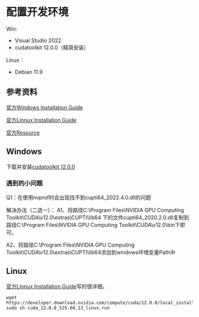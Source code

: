 # 配置开发环境

Win:
- Visual Studio 2022
- cudatoolkit 12.0.0（精简安装）

Linux：
- Debian 11.9

## 参考资料

[官方Windows Installation Guide](https://docs.nvidia.com/cuda/cuda-installation-guide-microsoft-windows/index.html)

[官方Linnux Installation Guide](https://docs.nvidia.com/cuda/cuda-installation-guide-linux/index.html)

[官方Resource](https://developer.nvidia.com/cuda-12-0-0-download-archive?target_os=Windows&target_arch=x86_64&target_version=10&target_type=exe_local)

## Windows

下载并安装[cudatoolkit 12.0.0](https://developer.nvidia.com/cuda-12-0-0-download-archive?target_os=Windows&target_arch=x86_64&target_version=10&target_type=exe_local)


### 遇到的小问题

Q1：在使用nvprof时会出现找不到cupti64_2022.4.0.dll的问题

解决办法（二选一）：
A1、将路径C:\Program Files\NVIDIA GPU Computing Toolkit\CUDA\v12.0\extras\CUPTI\lib64 下的文件cupti64_2020.2.0.dll复制到路径C:\Program Files\NVIDIA GPU Computing Toolkit\CUDA\v12.0\bin下即可。

A2、将路径C:\Program Files\NVIDIA GPU Computing Toolkit\CUDA\v12.0\extras\CUPTI\lib64添加到windows环境变量Path中

## Linux

[官方Linnux Installation Guide](https://docs.nvidia.com/cuda/cuda-installation-guide-linux/index.html)写的很详细。

```
wget https://developer.download.nvidia.com/compute/cuda/12.0.0/local_installers/cuda_12.0.0_525.60.13_linux.run
sudo sh cuda_12.0.0_525.60.13_linux.run
```




